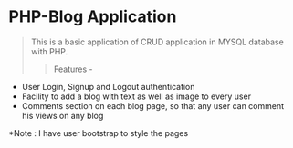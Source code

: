 # PHP-Blog Application

> This is a basic application of CRUD application in MYSQL database with PHP.
> > Features -
- User Login, Signup and Logout authentication
- Facility to add a blog with text as well as image to every user
- Comments section on each blog page, so that any user can comment his views on any blog

*Note : I have user bootstrap to style the pages
